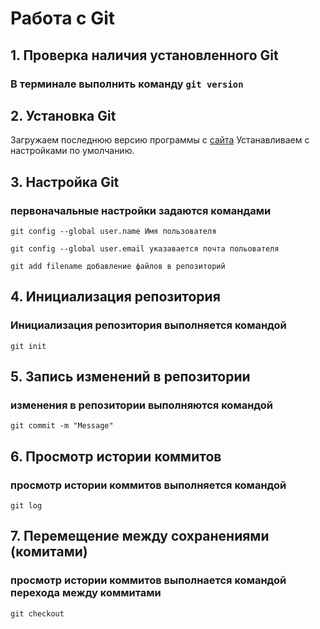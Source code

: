 # Работа с Git
## 1. Проверка наличия установленного Git
### В терминале выполнить команду `git version`

## 2. Установка Git
Загружаем последнюю версию программы с [сайта](https://git-scm.com/download/win)
Устанавливаем с настройками по умолчанию.
## 3. Настройка Git
### первоначальные настройки задаются командами
`git config --global user.name Имя пользователя`

`git config --global user.email указавается почта польователя`

`git add filename добавление файлов в репозиторий`

## 4. Инициализация репозитория
### Инициализация репозитория выполняется командой
`git init`
## 5. Запись изменений в репозитории
### изменения в репозитории выполняются командой
`git commit -m "Message"`

## 6. Просмотр истории коммитов
### просмотр истории коммитов выполняется командой

`git log`

## 7. Перемещение между сохранениями (комитами)

### просмотр истории коммитов выполнается командой перехода между коммитами
`git checkout`
